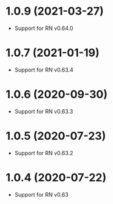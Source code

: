 # 1.0.9 (2021-03-27)
* Support for RN v0.64.0

# 1.0.7 (2021-01-19)
* Support for RN v0.63.4

# 1.0.6 (2020-09-30)
* Support for RN v0.63.3

# 1.0.5 (2020-07-23)
* Support for RN v0.63.2

# 1.0.4 (2020-07-22)
* Support for RN v0.63
